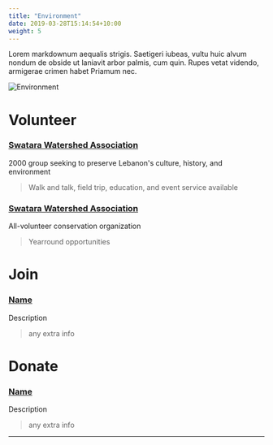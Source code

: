 ```yaml
---
title: "Environment"
date: 2019-03-28T15:14:54+10:00
weight: 5
---
```


Lorem markdownum aequalis strigis. Saetigeri iubeas, vultu huic alvum nondum
de obside ut laniavit arbor palmis, cum quin. Rupes vetat videndo, armigerae
crimen habet Priamum nec.

![Environment](/images/illustrations/IMG_4688.jpg)

# Volunteer
### <a href="https://lebanonvalleyconservancy.org/volunteer/" target="_blank">Swatara Watershed Association</a>
2000 group seeking to preserve Lebanon's culture, history, and environment
> Walk and talk, field trip, education, and event service available

### <a href="https://swatarawatershed.org/volunteer/" target="_blank">Swatara Watershed Association</a>
All-volunteer conservation organization
> Yearround opportunities

# Join

### <a href="https://chatgpt.com/?hints=search&model=auto" target="_blank">Name</a>
Description
> any extra info

# Donate

### <a href="https://chatgpt.com/?hints=search&model=auto" target="_blank">Name</a>
Description
> any extra info

----
